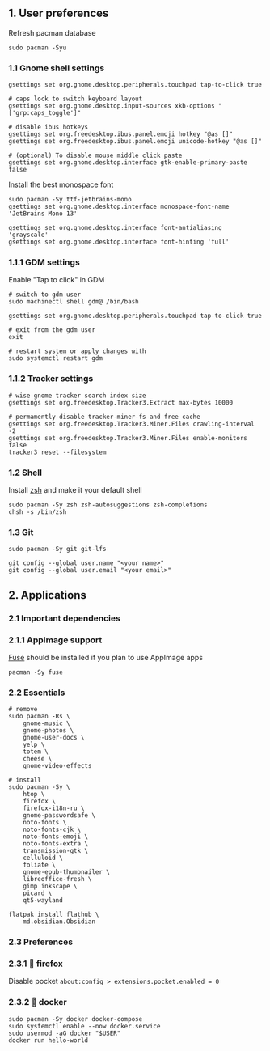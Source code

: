 ## 1. **User preferences**

Refresh pacman database

```shell
sudo pacman -Syu
```

### 1.1 **Gnome shell settings**

```shell
gsettings set org.gnome.desktop.peripherals.touchpad tap-to-click true

# caps lock to switch keyboard layout
gsettings set org.gnome.desktop.input-sources xkb-options "['grp:caps_toggle']"

# disable ibus hotkeys
gsettings set org.freedesktop.ibus.panel.emoji hotkey "@as []"
gsettings set org.freedesktop.ibus.panel.emoji unicode-hotkey "@as []"

# (optional) To disable mouse middle click paste
gsettings set org.gnome.desktop.interface gtk-enable-primary-paste false
```

Install the best monospace font

```shell
sudo pacman -Sy ttf-jetbrains-mono
gsettings set org.gnome.desktop.interface monospace-font-name 'JetBrains Mono 13'

gsettings set org.gnome.desktop.interface font-antialiasing 'grayscale'
gsettings set org.gnome.desktop.interface font-hinting 'full'
```

### 1.1.1 **GDM settings**

Enable "Tap to click" in GDM

```shell
# switch to gdm user
sudo machinectl shell gdm@ /bin/bash

gsettings set org.gnome.desktop.peripherals.touchpad tap-to-click true

# exit from the gdm user
exit

# restart system or apply changes with
sudo systemctl restart gdm
```

### 1.1.2 **Tracker settings**

```shell
# wise gnome tracker search index size
gsettings set org.freedesktop.Tracker3.Extract max-bytes 10000

# permamently disable tracker-miner-fs and free cache
gsettings set org.freedesktop.Tracker3.Miner.Files crawling-interval -2
gsettings set org.freedesktop.Tracker3.Miner.Files enable-monitors false
tracker3 reset --filesystem
```

### 1.2 **Shell**

Install [zsh](https://wiki.archlinux.org/title/zsh) and make it your default shell 

```shell
sudo pacman -Sy zsh zsh-autosuggestions zsh-completions
chsh -s /bin/zsh
```

### 1.3 **Git**

```shell
sudo pacman -Sy git git-lfs

git config --global user.name "<your name>"
git config --global user.email "<your email>"
```

## 2. **Applications**

### 2.1 **Important dependencies**

### 2.1.1 **AppImage support**

[Fuse](https://wiki.archlinux.org/title/FUSE) should be installed if you plan to use AppImage apps

```shell
pacman -Sy fuse
```

### 2.2 **Essentials**

```shell
# remove
sudo pacman -Rs \
    gnome-music \
    gnome-photos \
    gnome-user-docs \
    yelp \
    totem \
    cheese \
    gnome-video-effects

# install
sudo pacman -Sy \
    htop \
    firefox \
    firefox-i18n-ru \
    gnome-passwordsafe \
    noto-fonts \
    noto-fonts-cjk \
    noto-fonts-emoji \
    noto-fonts-extra \
    transmission-gtk \
    celluloid \
    foliate \
    gnome-epub-thumbnailer \
    libreoffice-fresh \
    gimp inkscape \
    picard \
    qt5-wayland

flatpak install flathub \
    md.obsidian.Obsidian
```

### 2.3 **Preferences**

### 2.3.1 🦊 firefox

Disable pocket `about:config > extensions.pocket.enabled = 0`

### 2.3.2 🐋 docker

```shell
sudo pacman -Sy docker docker-compose
sudo systemctl enable --now docker.service
sudo usermod -aG docker "$USER"
docker run hello-world
```